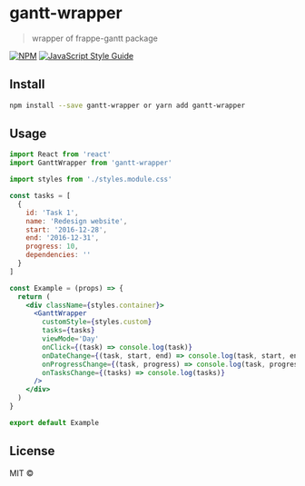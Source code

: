 # gantt-wrapper

> wrapper of frappe-gantt package

[![NPM](https://img.shields.io/npm/v/gantt-wrapper.svg)](https://www.npmjs.com/package/gantt-wrapper) [![JavaScript Style Guide](https://img.shields.io/badge/code_style-standard-brightgreen.svg)](https://standardjs.com)

## Install

```bash
npm install --save gantt-wrapper or yarn add gantt-wrapper
```

## Usage

```jsx
import React from 'react'
import GanttWrapper from 'gantt-wrapper'

import styles from './styles.module.css'

const tasks = [
  {
    id: 'Task 1',
    name: 'Redesign website',
    start: '2016-12-28',
    end: '2016-12-31',
    progress: 10,
    dependencies: ''
  }
]

const Example = (props) => {
  return (
    <div className={styles.container}>
      <GanttWrapper
        customStyle={styles.custom}
        tasks={tasks}
        viewMode='Day'
        onClick={(task) => console.log(task)}
        onDateChange={(task, start, end) => console.log(task, start, end)}
        onProgressChange={(task, progress) => console.log(task, progress)}
        onTasksChange={(tasks) => console.log(tasks)}
      />
    </div>
  )
}

export default Example
```

## License

MIT ©
